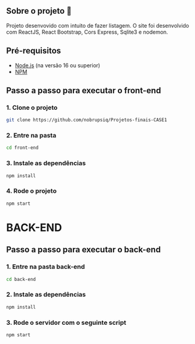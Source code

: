 
## Sobre o projeto 📌

Projeto desenvovido com intuito de fazer listagem. O site foi desenvolvido com ReactJS, React Bootstrap, Cors Express, Sqlite3 e nodemon.

## Pré-requisitos

- [Node.js](https://nodejs.org/en/) (na versão 16 ou superior)
- [NPM](https://www.npmjs.com/)


## Passo a passo para executar o front-end

### 1. Clone o projeto

```bash
git clone https://github.com/nobrupsiq/Projetos-finais-CASE1
```

### 2. Entre na pasta

```bash
cd front-end
```

### 3. Instale as dependências

```bash
npm install
```

### 4. Rode o projeto

```bash
npm start
```

# BACK-END

## Passo a passo para executar o back-end

### 1. Entre na pasta back-end

```bash
cd back-end
```
### 2. Instale as dependências

```bash
npm install
```

### 3. Rode o servidor com o seguinte script

```bash
npm start
```
